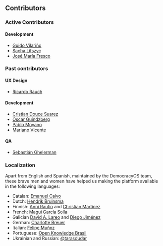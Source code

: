 ## Contributors

### Active Contributors

#### Development

* [Guido Vilariño](http://twitter.com/gvilarino)
* [Sacha Lifszyc](https://twitter.com/slifszyc)
* [José María Fresco](https://github.com/jfresco)

### Past contributors

#### UX Design

* [Ricardo Rauch](http://twitter.com/gravityonmars)

#### Development

* [Cristian Douce Suarez](http://twitter.com/cristiandouce)
* [Oscar Guindzberg](https://github.com/oscarguindzberg)
* [Pablo Moyano](https://github.com/ultraklon)
* [Mariano Vicente](https://github.com/vmariano)

#### QA

* [Sebastián Ghelerman](https://twitter.com/bastianhell)


### Localization

Apart from English and Spanish, maintained by the DemocracyOS team, these brave men and women have helped us making the platform available in the following languages:

* Catalan: [Emanuel Calvo](https://github.com/3manuek)
* Dutch: [Hendrik Bruinsma](https://twitter.com/readefries)
* Finnish: [Anni Rautio](https://twitter.com/annirautio) and [Christian Martínez](www.hyvatilmat.com)
* French: [Magui García Solla](https://twitter.com/magui_1984)
* Galician [David A. Lareo](https://github.com/dalareo) and [Diego Jiménez](https://github.com/diegomestizo)
* German: [Charlotte Breuer](http://breuer-moellemann.de/)
* Italian: [Felipe Muñoz](https://twitter.com/felipemuni)
* Portuguese: [Open Knowledge Brasil](https://github.com/okfn-brasil)
* Ukrainian and Russian: [@tarasdudar](https://github.com/tarasdudar)
